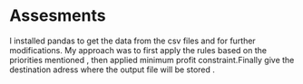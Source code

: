 # Assesments
I installed pandas to get the data from the csv files and for further modifications.
My approach was to first apply the rules based on the priorities mentioned , then applied minimum  profit constraint.Finally give the destination adress where the output file will be stored .
